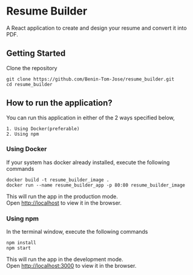 # Resume Builder

A React application to create and design your resume and convert it into PDF.

## Getting Started

Clone the repository

    git clone https://github.com/Benin-Tom-Jose/resume_builder.git
    cd resume_builder

## How to run the application?

You can run this application in either of the 2 ways specified below,

    1. Using Docker(preferable)
    2. Using npm

### Using Docker

If your system has docker already installed, execute the following commands

    docker build -t resume_builder_image .
    docker run --name resume_builder_app -p 80:80 resume_builder_image

This will run the app in the production mode.\
Open [http://localhost](http://localhost) to view it in the browser.

### Using npm

In the terminal window, execute the following commands

    npm install
    npm start

This will run the app in the development mode.\
Open [http://localhost:3000](http://localhost:3000) to view it in the browser.

